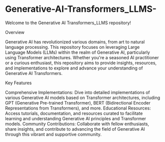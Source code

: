 # Generative-AI-Transformers_LLMS-
Welcome to the Generative AI Transformers_LLMS repository!

Overview

Generative AI has revolutionized various domains, from art to natural language processing. This repository focuses on leveraging Large Language Models (LLMs) within the realm of Generative AI, particularly using Transformer architectures. Whether you're a seasoned AI practitioner or a curious enthusiast, this repository aims to provide insights, resources, and implementations to explore and advance your understanding of Generative AI Transformers.

Key Features

Comprehensive Implementations: Dive into detailed implementations of various Generative AI models based on Transformer architectures, including GPT (Generative Pre-trained Transformer), BERT (Bidirectional Encoder Representations from Transformers), and more.
Educational Resources: Access tutorials, documentation, and resources curated to facilitate learning and understanding Generative AI principles and Transformer models.
Community Contributions: Collaborate with fellow enthusiasts, share insights, and contribute to advancing the field of Generative AI through this vibrant and supportive community.
